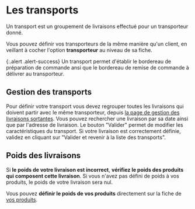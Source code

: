 # Les transports 

Un transport est un groupement de livraisons effectué pour un transporteur donné.

Vous pouvez définir vos transporteurs de la même manière qu'un client, en veillant à cocher l'option **transporteur** au niveau de sa fiche.

{:.alert .alert-success}
Un transport permet d'établir le bordereau de préparation de commande ansi que le bordereau de remise de commande à délivrer au transporteur.


## Gestion des transports 

Pour définir votre transport vous devez regrouper toutes les livraisons qui doivent partir avec le même transporteur, depuis [la page de gestion des livraisons sortantes](/backend/deliveries).
Vous pouvez rechercher une livraison par sa date ainsi que par l'adresse de livraison.
Le bouton "Valider" permet de modifier les caractéristiques du transport.
Si votre livraison est correctement définie, validez en cliquant sur "Valider et revenir à la liste des transports".

## Poids des livraisons 
Si **le poids de votre livraison est incorrect**, **vérifiez le poids des produits qui composent cette livraison**. Si vous n'avez pas défini de poids à vos produits, le poids de votre livraison sera nul.

Vous pouvez **définir le poids de vos produits** directement sur la fiche de [vos produits](backend/products).

